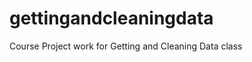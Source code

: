 gettingandcleaningdata
======================

Course Project work for Getting and Cleaning Data class
